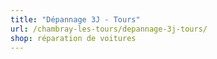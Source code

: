 ```yaml
---
title: "Dépannage 3J - Tours"
url: /chambray-les-tours/depannage-3j-tours/
shop: réparation de voitures
---
```

